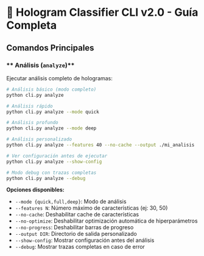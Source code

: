 # 🔬 Hologram Classifier CLI v2.0 - Guía Completa

##  **Comandos Principales**

### ** Análisis (`analyze`)**

Ejecutar análisis completo de hologramas:

```bash
# Análisis básico (modo completo)
python cli.py analyze

# Análisis rápido 
python cli.py analyze --mode quick

# Análisis profundo 
python cli.py analyze --mode deep

# Análisis personalizado
python cli.py analyze --features 40 --no-cache --output ./mi_analisis

# Ver configuración antes de ejecutar
python cli.py analyze --show-config

# Modo debug con trazas completas
python cli.py analyze --debug
```

**Opciones disponibles:**
- `--mode {quick,full,deep}`: Modo de análisis
- `--features N`: Número máximo de características (ej: 30, 50)
- `--no-cache`: Deshabilitar cache de características
- `--no-optimize`: Deshabilitar optimización automática de hiperparámetros
- `--no-progress`: Deshabilitar barras de progreso
- `--output DIR`: Directorio de salida personalizado
- `--show-config`: Mostrar configuración antes del análisis
- `--debug`: Mostrar trazas completas en caso de error
